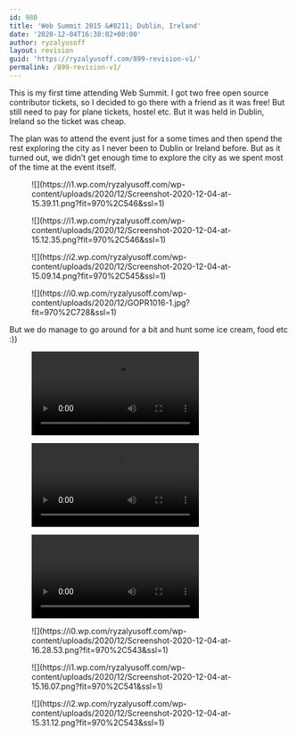 ```yaml
---
id: 980
title: 'Web Summit 2015 &#8211; Dublin, Ireland'
date: '2020-12-04T16:30:02+00:00'
author: ryzalyusoff
layout: revision
guid: 'https://ryzalyusoff.com/899-revision-v1/'
permalink: /899-revision-v1/
---
```


This is my first time attending Web Summit. I got two free open source contributor tickets, so I decided to go there with a friend as it was free! But still need to pay for plane tickets, hostel etc. But it was held in Dublin, Ireland so the ticket was cheap.

The plan was to attend the event just for a some times and then spend the rest exploring the city as I never been to Dublin or Ireland before. But as it turned out, we didn’t get enough time to explore the city as we spent most of the time at the event itself.

<figure class="wp-block-image">![](https://i1.wp.com/ryzalyusoff.com/wp-content/uploads/2020/12/Screenshot-2020-12-04-at-15.39.11.png?fit=970%2C546&ssl=1)</figure><figure class="wp-block-image">![](https://i1.wp.com/ryzalyusoff.com/wp-content/uploads/2020/12/Screenshot-2020-12-04-at-15.12.35.png?fit=970%2C546&ssl=1)</figure><figure class="wp-block-image">![](https://i2.wp.com/ryzalyusoff.com/wp-content/uploads/2020/12/Screenshot-2020-12-04-at-15.09.14.png?fit=970%2C545&ssl=1)</figure><figure class="wp-block-image">![](https://i0.wp.com/ryzalyusoff.com/wp-content/uploads/2020/12/GOPR1016-1.jpg?fit=970%2C728&ssl=1)</figure>But we do manage to go around for a bit and hunt some ice cream, food etc :))

<figure class="wp-block-video"><video controls="" src="https://ryzalyusoff.com/wp-content/uploads/2020/12/GOPR0968-copy.mp4"></video></figure><figure class="wp-block-video"><video controls="" src="https://ryzalyusoff.com/wp-content/uploads/2020/12/dublin1.mp4"></video><figcaption>  
</figcaption></figure><figure class="wp-block-video"><video controls="" src="https://ryzalyusoff.com/wp-content/uploads/2020/12/dublin2.mp4"></video></figure><figure class="wp-block-image">![](https://i0.wp.com/ryzalyusoff.com/wp-content/uploads/2020/12/Screenshot-2020-12-04-at-16.28.53.png?fit=970%2C543&ssl=1)</figure><figure class="wp-block-image">![](https://i1.wp.com/ryzalyusoff.com/wp-content/uploads/2020/12/Screenshot-2020-12-04-at-15.16.07.png?fit=970%2C541&ssl=1)</figure><figure class="wp-block-image">![](https://i2.wp.com/ryzalyusoff.com/wp-content/uploads/2020/12/Screenshot-2020-12-04-at-15.31.12.png?fit=970%2C543&ssl=1)</figure>